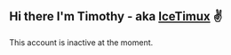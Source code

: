 ## Hi there I'm Timothy - aka [IceTimux](https://github.com/IceTimux)  :v:

This account is inactive at the moment.

<!--
### Hi there I'm Timothy - aka [IceTimux](https://github.com/IceTimux) aka [codebambu](https://github.com/codebambu) :v:

- 🔭 I’m currently working on propriatery insurance software, propriatery hotel software, a roguelike and a weblog system
- 🌱 I’m currently learning C++, Crystal and anything else I can get my hands on
- 📫 How to reach me: icetimux@gmail.com

-->

<!-- - ⚡ Fun fact: --> 
<!-- - 👯 I’m looking to collaborate on -->  
<!-- - 🤔 I’m looking for help with -->
<!-- - 💬 Talk to me about -->
<!-- - 😄 Pronouns: ... -->

<!-- [![Top Langs](https://github-readme-stats.vercel.app/api/top-langs/?username=IceTimux&layout=compact)](https://github.com/anuraghazra/github-readme-stats) -->
